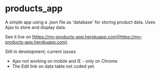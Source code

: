 # products_app
A simple app using a .json file as 'database' for storing product data. Uses Ajax to store and display data.

See it live on [https://my-products-app.herokuapp.com](https://my-products-app.herokuapp.com).

Still in development; current issues
- Ajax not working on mobile and IE - only on Chrome
- The Edit link on data table not coded yet.
